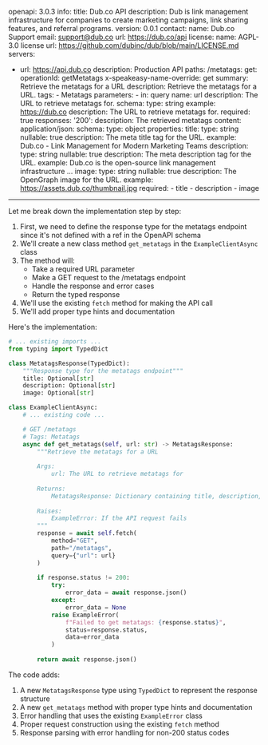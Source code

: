 openapi: 3.0.3
info:
  title: Dub.co API
  description: Dub is link management infrastructure for companies to create marketing campaigns, link sharing features, and referral programs.
  version: 0.0.1
  contact:
    name: Dub.co Support
    email: support@dub.co
    url: https://dub.co/api
  license:
    name: AGPL-3.0 license
    url: https://github.com/dubinc/dub/blob/main/LICENSE.md
servers:
  - url: https://api.dub.co
    description: Production API
paths:
  /metatags:
    get:
      operationId: getMetatags
      x-speakeasy-name-override: get
      summary: Retrieve the metatags for a URL
      description: Retrieve the metatags for a URL.
      tags:
        - Metatags
      parameters:
        - in: query
          name: url
          description: The URL to retrieve metatags for.
          schema:
            type: string
            example: https://dub.co
            description: The URL to retrieve metatags for.
          required: true
      responses:
        '200':
          description: The retrieved metatags
          content:
            application/json:
              schema:
                type: object
                properties:
                  title:
                    type: string
                    nullable: true
                    description: The meta title tag for the URL.
                    example: Dub.co - Link Management for Modern Marketing Teams
                  description:
                    type: string
                    nullable: true
                    description: The meta description tag for the URL.
                    example: Dub.co is the open-source link management infrastructure ...
                  image:
                    type: string
                    nullable: true
                    description: The OpenGraph image for the URL.
                    example: https://assets.dub.co/thumbnail.jpg
                required:
                  - title
                  - description
                  - image

---
Let me break down the implementation step by step:

1. First, we need to define the response type for the metatags endpoint since it's not defined with a ref in the OpenAPI schema
2. We'll create a new class method `get_metatags` in the `ExampleClientAsync` class
3. The method will:
   - Take a required URL parameter
   - Make a GET request to the /metatags endpoint
   - Handle the response and error cases
   - Return the typed response
4. We'll use the existing `fetch` method for making the API call
5. We'll add proper type hints and documentation

Here's the implementation:

```python
# ... existing imports ...
from typing import TypedDict

class MetatagsResponse(TypedDict):
    """Response type for the metatags endpoint"""
    title: Optional[str]
    description: Optional[str]
    image: Optional[str]

class ExampleClientAsync:
    # ... existing code ...

    # GET /metatags
    # Tags: Metatags
    async def get_metatags(self, url: str) -> MetatagsResponse:
        """Retrieve the metatags for a URL
        
        Args:
            url: The URL to retrieve metatags for
            
        Returns:
            MetatagsResponse: Dictionary containing title, description, and image
            
        Raises:
            ExampleError: If the API request fails
        """
        response = await self.fetch(
            method="GET",
            path="/metatags",
            query={"url": url}
        )
        
        if response.status != 200:
            try:
                error_data = await response.json()
            except:
                error_data = None
            raise ExampleError(
                f"Failed to get metatags: {response.status}",
                status=response.status,
                data=error_data
            )
            
        return await response.json()
```

The code adds:
1. A new `MetatagsResponse` type using `TypedDict` to represent the response structure
2. A new `get_metatags` method with proper type hints and documentation
3. Error handling that uses the existing `ExampleError` class
4. Proper request construction using the existing `fetch` method
5. Response parsing with error handling for non-200 status codes